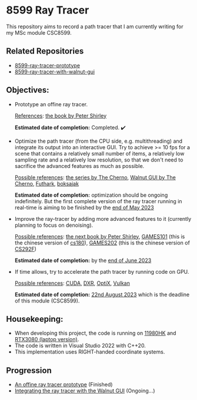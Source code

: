 # 8599 Ray Tracer

This repository aims to record a path tracer that I am currently writing for my MSc module CSC8599.

## Related Repositories

- [8599-ray-tracer-prototype](https://github.com/IQ404/8599-ray-tracer-prototype)
- [8599-ray-tracer-with-walnut-gui](https://github.com/IQ404/8599-ray-tracer-gui)

## Objectives:

- Prototype an offine ray tracer.
  
  <ins>References</ins>: [the book by Peter Shirley](https://raytracing.github.io/books/RayTracingInOneWeekend.html)
  
  **Estimated date of completion:** Completed. :heavy_check_mark:

- Optimize the path tracer (from the CPU side, e.g. multithreading) and integrate its output into an interactive GUI. Try to achieve >= 10 fps for a scene that contains a relatively small number of items, a relatively low sampling rate and a relatively low resolution, so that we don't need to sacrifice the advanced features as much as possible.

  <ins>Possible references</ins>: [the series by The Cherno](https://www.youtube.com/watch?v=gfW1Fhd9u9Q&list=PLlrATfBNZ98edc5GshdBtREv5asFW3yXl&index=1), [Walnut GUI by The Cherno](https://github.com/TheCherno/Walnut), [Futhark](https://github.com/athas/raytracinginoneweekendinfuthark), [boksajak](https://github.com/boksajak/raytracingthenextweek)
  
  **Estimated date of completion:** optimization should be ongoing indefinitely. But the first complete version of the ray tracer running in real-time is aiming to be finished by the <ins>end of May 2023</ins>

- Improve the ray-tracer by adding more advanced features to it (currently planning to focus on denoising).
  
  <ins>Possible references</ins>: [the next book by Peter Shirley](https://raytracing.github.io/books/RayTracingTheNextWeek.html), [GAMES101](https://sites.cs.ucsb.edu/~lingqi/teaching/games101.html) (this is the chinese version of [cs180](https://sites.cs.ucsb.edu/~lingqi/teaching/cs180.html)), [GAMES202](https://sites.cs.ucsb.edu/~lingqi/teaching/games202.html) (this is the chinese version of [CS292F](https://sites.cs.ucsb.edu/~lingqi/teaching/cs292f.html))
  
  **Estimated date of completion:** by the <ins>end of June 2023</ins>

- If time allows, try to accelerate the path tracer by running code on GPU.
  
  <ins>Possible references</ins>: [CUDA](https://developer.nvidia.com/blog/accelerated-ray-tracing-cuda/), [DXR](https://github.com/theroyn/RealTimeRayTracing), [OptiX](https://developer.nvidia.com/rtx/ray-tracing/optix), [Vulkan](https://github.com/GPSnoopy/RayTracingInVulkan)
  
  **Estimated date of completion:** <ins>22nd August 2023</ins> which is the deadline of this module (CSC8599).

## Housekeeping:

- When developing this project, the code is running on <ins>11980HK</ins> and <ins>RTX3080 (laptop version)</ins>.
- The code is written in Visual Studio 2022 with C++20.
- This implementation uses RIGHT-handed coordinate systems.

## Progression

- [An offine ray tracer prototype](https://github.com/IQ404/8599-ray-tracer-prototype/blob/main/README.md) (Finished)
- [Integrating the ray tracer with the Walnut GUI](https://github.com/IQ404/8599-ray-tracer-with-walnut-gui/blob/master/README.md) (Ongoing...)
